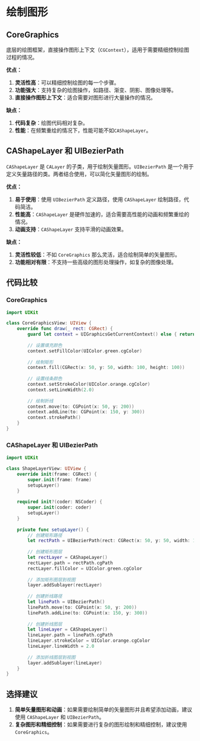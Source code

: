 # 绘制图形

## CoreGraphics

底层的绘图框架，直接操作图形上下文（`CGContext`），适用于需要精细控制绘图过程的情况。

**优点：**

1. **灵活性高**：可以精细控制绘图的每一个步骤。
2. **功能强大**：支持复杂的绘图操作，如路径、渐变、阴影、图像处理等。
3. **直接操作图形上下文**：适合需要对图形进行大量操作的情况。

**缺点：**

1. **代码复杂**：绘图代码相对复杂。
2. **性能**：在频繁重绘的情况下，性能可能不如`CAShapeLayer`。

## CAShapeLayer 和 UIBezierPath

`CAShapeLayer` 是 `CALayer` 的子类，用于绘制矢量图形。`UIBezierPath` 是一个用于定义矢量路径的类。两者结合使用，可以简化矢量图形的绘制。

**优点：**

1. **易于使用**：使用 `UIBezierPath` 定义路径，使用 `CAShapeLayer` 绘制路径，代码简洁。
2. **性能高**：`CAShapeLayer` 是硬件加速的，适合需要高性能的动画和频繁重绘的情况。
3. **动画支持**：`CAShapeLayer` 支持平滑的动画效果。

**缺点：**

1. **灵活性较低**：不如 `CoreGraphics` 那么灵活，适合绘制简单的矢量图形。
2. **功能相对有限**：不支持一些高级的图形处理操作，如复杂的图像处理。

## 代码比较

### CoreGraphics

```swift
import UIKit

class CoreGraphicsView: UIView {
    override func draw(_ rect: CGRect) {
        guard let context = UIGraphicsGetCurrentContext() else { return }
        
        // 设置填充颜色
        context.setFillColor(UIColor.green.cgColor)
        
        // 绘制矩形
        context.fill(CGRect(x: 50, y: 50, width: 100, height: 100))
        
        // 设置线条颜色
        context.setStrokeColor(UIColor.orange.cgColor)
        context.setLineWidth(2.0)
        
        // 绘制折线
        context.move(to: CGPoint(x: 50, y: 200))
        context.addLine(to: CGPoint(x: 150, y: 300))
        context.strokePath()
    }
}
```

### CAShapeLayer 和 UIBezierPath

```swift
import UIKit

class ShapeLayerView: UIView {
    override init(frame: CGRect) {
        super.init(frame: frame)
        setupLayer()
    }
    
    required init?(coder: NSCoder) {
        super.init(coder: coder)
        setupLayer()
    }
    
    private func setupLayer() {
        // 创建矩形路径
        let rectPath = UIBezierPath(rect: CGRect(x: 50, y: 50, width: 100, height: 100))
        
        // 创建矩形图层
        let rectLayer = CAShapeLayer()
        rectLayer.path = rectPath.cgPath
        rectLayer.fillColor = UIColor.green.cgColor
        
        // 添加矩形图层到视图
        layer.addSublayer(rectLayer)
				        
        // 创建折线路径
        let linePath = UIBezierPath()
        linePath.move(to: CGPoint(x: 50, y: 200))
        linePath.addLine(to: CGPoint(x: 150, y: 300))
        
        // 创建折线图层
        let lineLayer = CAShapeLayer()
        lineLayer.path = linePath.cgPath
        lineLayer.strokeColor = UIColor.orange.cgColor
        lineLayer.lineWidth = 2.0
        
        // 添加折线图层到视图
        layer.addSublayer(lineLayer)
    }
}
```

## 选择建议

1. **简单矢量图形和动画**：如果需要绘制简单的矢量图形并且希望添加动画，建议使用 `CAShapeLayer` 和 `UIBezierPath`。
2. **复杂图形和精细控制**：如果需要进行复杂的图形绘制和精细控制，建议使用 `CoreGraphics`。
